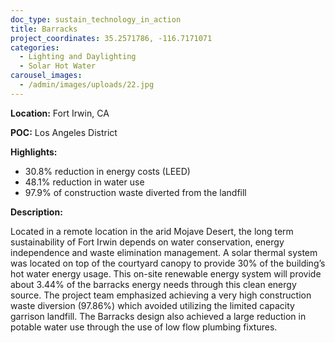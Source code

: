 ```yaml
---
doc_type: sustain_technology_in_action
title: Barracks
project_coordinates: 35.2571786, -116.7171071
categories:
  - Lighting and Daylighting
  - Solar Hot Water
carousel_images:
  - /admin/images/uploads/22.jpg
---
```


**Location:** Fort Irwin, CA

**POC:** Los Angeles District

**Highlights:**

- 30.8% reduction in energy costs (LEED)
- 48.1% reduction in water use
- 97.9% of construction waste diverted from the landfill

**Description:**

Located in a remote location in the arid Mojave Desert, the long term sustainability of Fort Irwin depends on water conservation, energy independence and waste elimination management. A solar thermal system was located on top of the courtyard canopy to provide 30% of the building’s hot water energy usage. This on-site renewable energy system will provide about 3.44% of the barracks energy needs through this clean energy source. The project team emphasized achieving a very high construction waste diversion (97.86%) which avoided utilizing the limited capacity garrison landfill. The Barracks design also achieved a large reduction in potable water use through the use of low flow plumbing fixtures.
